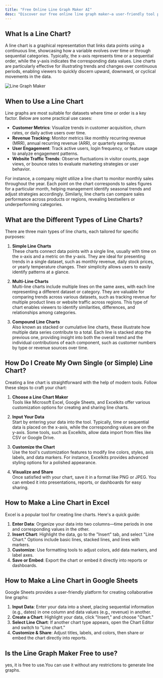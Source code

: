 ```yaml
---
title: "Free Online Line Graph Maker AI"
desc: "Discover our free online line graph maker—a user-friendly tool perfect for students, educators, and professionals. Easily visualize data trends with customizable graphs,enhance your presentations and reports with professional charts in minutes. Try it now—no sign-up required!"
---
```


## What Is a Line Chart?  
A line chart is a graphical representation that links data points using a continuous line, showcasing how a variable evolves over time or through sequential categories. Typically, the x-axis represents time or a sequential order, while the y-axis indicates the corresponding data values. Line charts are particularly effective for illustrating trends and changes over continuous periods, enabling viewers to quickly discern upward, downward, or cyclical movements in the data.

![Line Graph Maker](/images/Line-Graph-Maker.jpg)

## When to Use a Line Chart  
Line graphs are most suitable for datasets where time or order is a key factor. Below are some practical use cases:  

- **Customer Metrics**: Visualize trends in customer acquisition, churn rates, or daily active users over time.  
- **Revenue Tracking**: Monitor metrics like monthly recurring revenue (MRR), annual recurring revenue (ARR), or quarterly earnings.  
- **User Engagement**: Track active users, login frequency, or feature usage to analyze engagement patterns.  
- **Website Traffic Trends**: Observe fluctuations in visitor counts, page views, or bounce rates to evaluate marketing strategies or user behavior.  

For instance, a company might utilize a line chart to monitor monthly sales throughout the year. Each point on the chart corresponds to sales figures for a particular month, helping management identify seasonal trends and adjust strategies accordingly. Similarly, line charts can compare sales performance across products or regions, revealing bestsellers or underperforming categories.  

## What are the Different Types of Line Charts?  
There are three main types of line charts, each tailored for specific purposes:  

1. **Simple Line Charts**  
   These charts connect data points with a single line, usually with time on the x-axis and a metric on the y-axis. They are ideal for presenting trends in a single dataset, such as monthly revenue, daily stock prices, or yearly temperature changes. Their simplicity allows users to easily identify patterns at a glance.  

2. **Multi-Line Charts**  
   Multi-line charts include multiple lines on the same axes, with each line representing a different dataset or category. They are valuable for comparing trends across various datasets, such as tracking revenue for multiple product lines or website traffic across regions. This type of chart enables viewers to identify similarities, differences, and relationships among categories.  

3. **Compound Line Charts**  
   Also known as stacked or cumulative line charts, these illustrate how multiple data series contribute to a total. Each line is stacked atop the previous one, providing insight into both the overall trend and the individual contributions of each component, such as customer numbers by type or revenue sources over time.  

## How Do I Create My Own Single (or Simple) Line Chart?  
Creating a line chart is straightforward with the help of modern tools. Follow these steps to craft your chart:  

1. **Choose a Line Chart Maker**  
   Tools like Microsoft Excel, Google Sheets, and Excelkits offer various customization options for creating and sharing line charts.  

2. **Input Your Data**  
   Start by entering your data into the tool. Typically, time or sequential data is placed on the x-axis, while the corresponding values are on the y-axis. Some tools, such as Excelkits, allow data import from files like CSV or Google Drive.  

3. **Customize the Chart**  
   Use the tool's customization features to modify line colors, styles, axis labels, and data markers. For instance, Excelkits provides advanced styling options for a polished appearance.  

4. **Visualize and Share**  
   Once satisfied with your chart, save it in a format like PNG or JPEG. You can embed it into presentations, reports, or dashboards for easy sharing.  

## How to Make a Line Chart in Excel  
Excel is a popular tool for creating line charts. Here's a quick guide:  

1. **Enter Data**: Organize your data into two columns—time periods in one and corresponding values in the other.  
2. **Insert Chart**: Highlight the data, go to the "Insert" tab, and select "Line Chart." Options include basic lines, stacked lines, and lines with markers.  
3. **Customize**: Use formatting tools to adjust colors, add data markers, and label axes.  
4. **Save or Embed**: Export the chart or embed it directly into reports or dashboards.  

## How to Make a Line Chart in Google Sheets  
Google Sheets provides a user-friendly platform for creating collaborative line graphs:  

1. **Input Data**: Enter your data into a sheet, placing sequential information (e.g., dates) in one column and data values (e.g., revenue) in another.  
2. **Create a Chart**: Highlight your data, click "Insert," and choose "Chart."  
3. **Select Line Chart**: If another chart type appears, open the Chart Editor and switch to "Line chart."  
4. **Customize & Share**: Adjust titles, labels, and colors, then share or embed the chart directly into reports.  

## Is the Line Graph Maker Free to use?

yes, it is free to use.You can use it without any restrictions to generate line graphs.